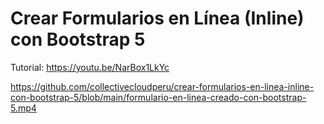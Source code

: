 # Crear Formularios en Línea (Inline) con Bootstrap 5 
Tutorial: [https://youtu.be/NarBox1LkYc ](https://blog.nubecolectiva.com/crear-formularios-en-linea-inline-con-bootstrap-5/)

https://github.com/collectivecloudperu/crear-formularios-en-linea-inline-con-bootstrap-5/blob/main/formulario-en-linea-creado-con-bootstrap-5.mp4
